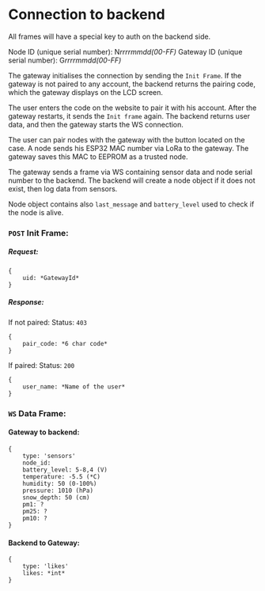 # Connection to backend

All frames will have a special key to auth on the backend side.

Node ID (unique serial number): N*rrrrmmdd(00-FF)*
Gateway ID (unique serial number): G*rrrrmmdd(00-FF)*

The gateway initialises the connection by sending the `Init Frame`. If the gateway is not paired to any account, the backend returns the pairing code, which the gateway displays on the LCD screen.

The user enters the code on the website to pair it with his account. After the gateway restarts, it sends the `Init frame` again. The backend returns user data, and then the gateway starts the WS connection.

The user can pair nodes with the gateway with the button located on the case. A node sends his ESP32 MAC number via LoRa to the gateway. The gateway saves this MAC to EEPROM as a trusted node. 

The gateway sends a frame via WS containing sensor data and node serial number to the backend. The backend will create a node object if it does not exist, then log data from sensors.

Node object contains also `last_message` and `battery_level` used to check if the node is alive. 

### `POST` Init Frame:
##### Request:

	{
		uid: *GatewayId*
	}


##### Response:

If not paired:
Status: `403`

	{
		pair_code: *6 char code*
	}

If paired:
Status: `200`

	{
		user_name: *Name of the user*
	}

### `WS` Data Frame:
#### Gateway to backend:

	{
		type: 'sensors'
		node_id: 
		battery_level: 5-8,4 (V)
		temperature: -5.5 (*C)
		humidity: 50 (0-100%)
		pressure: 1010 (hPa)
		snow_depth: 50 (cm)
		pm1: ?
		pm25: ?
		pm10: ?
	}
#### Backend to Gateway:

	{
		type: 'likes'
		likes: *int*
	}
